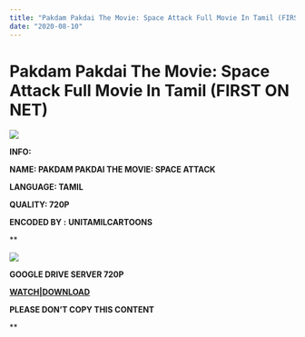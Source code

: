 ```yaml
---
title: "Pakdam Pakdai The Movie: Space Attack Full Movie In Tamil (FIRST ON NET)"
date: "2020-08-10"
---
```


# Pakdam Pakdai The Movie: Space Attack Full Movie In Tamil (FIRST ON NET)

[![](https://1.bp.blogspot.com/-S55EPbiB2wQ/XuXHytXFouI/AAAAAAAABLA/-IOZmWMS7e4Caj0ZOEbqTOBz7EP5Pi6hACK4BGAsYHg/w400-h205/PAKDAM{c48f4630022c0d57354920639953d21a0626fbbe35cb91b826b45669a52e752e}2BPAKDAI{c48f4630022c0d57354920639953d21a0626fbbe35cb91b826b45669a52e752e}2BSPACE{c48f4630022c0d57354920639953d21a0626fbbe35cb91b826b45669a52e752e}2BATTACK.jpg)](https://1.bp.blogspot.com/-S55EPbiB2wQ/XuXHytXFouI/AAAAAAAABLA/-IOZmWMS7e4Caj0ZOEbqTOBz7EP5Pi6hACK4BGAsYHg/s1897/PAKDAM{c48f4630022c0d57354920639953d21a0626fbbe35cb91b826b45669a52e752e}2BPAKDAI{c48f4630022c0d57354920639953d21a0626fbbe35cb91b826b45669a52e752e}2BSPACE{c48f4630022c0d57354920639953d21a0626fbbe35cb91b826b45669a52e752e}2BATTACK.jpg)

**INFO:**

**NAME: PAKDAM PAKDAI THE MOVIE: SPACE ATTACK**

**LANGUAGE: TAMIL**

**QUALITY: 720P** 

**ENCODED BY :** **UNITAMILCARTOONS**

**

[![](https://1.bp.blogspot.com/-t0aZpp-e450/XuXIbqHbisI/AAAAAAAABLU/rkoO87LowtsLONVXFy7zeQB-3bvTPMUigCK4BGAsYHg/w400-h176/Untitled.png)](https://1.bp.blogspot.com/-t0aZpp-e450/XuXIbqHbisI/AAAAAAAABLU/rkoO87LowtsLONVXFy7zeQB-3bvTPMUigCK4BGAsYHg/s1787/Untitled.png)

**GOOGLE DRIVE SERVER 720P**

****[WATCH|DOWNLOAD](https://gplinks.co/cALZlN)****

******PLEASE DON’T COPY THIS CONTENT******



**
